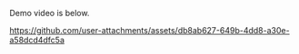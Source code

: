 Demo video is below.

https://github.com/user-attachments/assets/db8ab627-649b-4dd8-a30e-a58dcd4dfc5a

